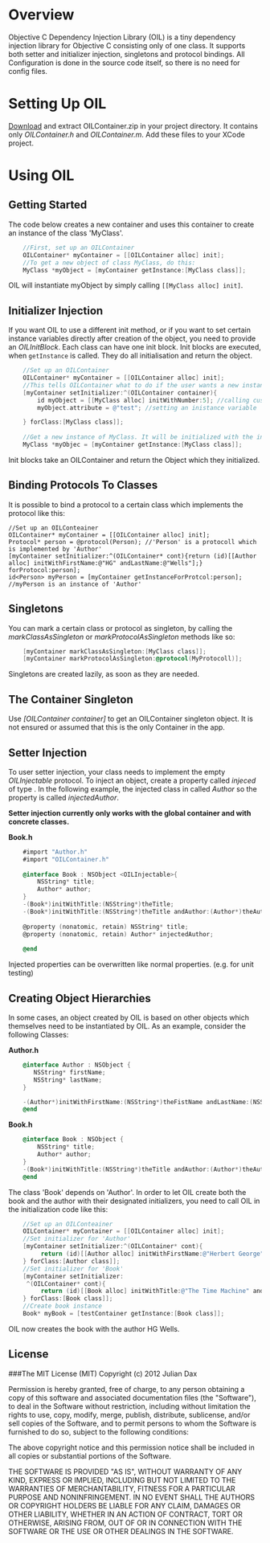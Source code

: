 Overview
========

Objective C Dependency Injection Library (OIL) is a tiny dependency injection library for Objective C consisting only of one class. It supports both setter and initializer injection, singletons and protocol bindings. All Configuration is done in the source code itself, so there is no need for config files.


Setting Up OIL
==============

[Download](https://github.com/downloads/brodo/OIL/OILContainer.zip) and extract OILContainer.zip in your project directory. It contains only *OILContainer.h* and *OILContainer.m*. Add these files to your XCode project.

Using OIL
=========

Getting Started
---------------

The code below creates a new container and uses this container to create an instance of the class 'MyClass'.

```objective-c
    //First, set up an OILContainer
    OILContainer* myContainer = [[OILContainer alloc] init];
    //To get a new object of class MyClass, do this:
    MyClass *myObject = [myContainer getInstance:[MyClass class]];
```

OIL will instantiate myObject by simply calling `[[MyClass alloc] init]`. 

Initializer Injection
--------------------------------

If you want OIL to use a different init method, or if you want to set certain instance variables directly after creation of the object, you need to provide an *OILInitBlock*. Each class can have one init block. Init blocks are executed, when `getInstance` is called. They do all initialisation and return the object.

```objective-c
    //Set up an OILContainer
    OILContainer* myContainer = [[OILContainer alloc] init];
    //This tells OILContainer what to do if the user wants a new instance of 'MyClass':
    [myContainer setInitializer:^(OILContainer container){
        id myObject = [[MyClass alloc] initWithNumber:5]; //calling custom init method
        myObject.attribute = @"test"; //setting an inistance variable

    } forClass:[MyClass class]];
    
    //Get a new instance of MyClass. It will be initialized with the init block which we just provided.
    MyClass *myObjec = [myContainer getInstance:[MyClass class]];
```

Init blocks take an OILContainer and return the Object which they initialized.

Binding Protocols To Classes
----------------------------

It is possible to bind a protocol to a certain class which implements the protocol like this:

    //Set up an OILConteainer
    OILContainer* myContainer = [[OILContainer alloc] init];
    Protocol* person = @protocol(Person); //'Person' is a protocoll which is implemented by 'Author'
    [myContainer setInitializer:^(OILContainer* cont){return (id)[[Author alloc] initWithFirstName:@"HG" andLastName:@"Wells"];} forProtocol:person];
    id<Person> myPerson = [myContainer getInstanceForProtcol:person]; //myPerson is an instance of 'Author'
   

Singletons
----------

You can mark a certain class or protocol as singleton, by calling the *markClassAsSingleton* or *markProtocolAsSingleton* methods like so:

```objective-c
    [myContainer markClassAsSingleton:[MyClass class]];
    [myContainer markProtocolAsSingleton:@protocol(MyProtocoll)];
```

Singletons are created lazily, as soon as they are needed.

The Container Singleton
-----------------------

Use *[OILContainer container]* to get an OILContainer singleton object. It is not ensured or assumed that this is the only Container in the app. 


Setter Injection
--------------------------------

To user setter injection, your class needs to implement the empty *OILInjectable* protocol.
To inject an object, create a property called *injeced<Class>* of type *<Class>*. In the following example, the injected class in called *Author*
so the property is called *injectedAuthor*.

**Setter injection currently only works with the global container and with concrete classes.**

**Book.h**

```objective-c
    #import "Author.h"
    #import "OILContainer.h"
    
    @interface Book : NSObject <OILInjectable>{
        NSString* title;
        Author* author;
    }
    -(Book*)initWithTitle:(NSString*)theTitle;
    -(Book*)initWithTitle:(NSString*)theTitle andAuthor:(Author*)theAuthor;
    
    @property (nonatomic, retain) NSString* title;
    @property (nonatomic, retain) Author* injectedAuthor;
    
    @end
```

Injected properties can be overwritten like normal properties. (e.g. for unit testing) 


Creating Object Hierarchies
---------------------------

In some cases, an object created by OIL is based on other objects which themselves need to be instantiated by OIL. As an example, consider the following Classes:

**Author.h**

```objective-c
    @interface Author : NSObject {
       NSString* firstName;
       NSString* lastName;
    }

    -(Author*)initWithFirstName:(NSString*)theFistName andLastName:(NSString*)theLastName;
    @end
```

**Book.h**

```objective-c
    @interface Book : NSObject {
        NSString* title;
        Author* author;
    }
    -(Book*)initWithTitle:(NSString*)theTitle andAuthor:(Author*)theAuthor;
    @end
```

The class 'Book' depends on 'Author'. In order to let OIL create both the book and the author with their designated initializers, you need to call OIL in the initialization code like this:

```objective-c
    //Set up an OILConteainer
    OILContainer* myContainer = [[OILContainer alloc] init];
    //Set initializer for 'Author'
    [myContainer setInitializer:^(OILContainer* cont){
         return (id)[[Author alloc] initWithFirstName:@"Herbert George" andLastName:@"Wells"];
    } forClass:[Author class]];
    //Set initializer for 'Book'  
    [myContainer setInitializer:
     ^(OILContainer* cont){
         return (id)[[Book alloc] initWithTitle:@"The Time Machine" andAuthor:[cont getInstance:[Author class]]];
    } forClass:[Book class]];
    //Create book instance
    Book* myBook = [testContainer getInstance:[Book class]];
```

OIL now creates the book with the author HG Wells.



License
-------

###The MIT License (MIT)
Copyright (c) 2012 Julian Dax

Permission is hereby granted, free of charge, to any person obtaining a copy of this software and associated documentation files (the "Software"), to deal in the Software without restriction, including without limitation the rights to use, copy, modify, merge, publish, distribute, sublicense, and/or sell copies of the Software, and to permit persons to whom the Software is furnished to do so, subject to the following conditions:

The above copyright notice and this permission notice shall be included in all copies or substantial portions of the Software.

THE SOFTWARE IS PROVIDED "AS IS", WITHOUT WARRANTY OF ANY KIND, EXPRESS OR IMPLIED, INCLUDING BUT NOT LIMITED TO THE WARRANTIES OF MERCHANTABILITY, FITNESS FOR A PARTICULAR PURPOSE AND NONINFRINGEMENT. IN NO EVENT SHALL THE AUTHORS OR COPYRIGHT HOLDERS BE LIABLE FOR ANY CLAIM, DAMAGES OR OTHER LIABILITY, WHETHER IN AN ACTION OF CONTRACT, TORT OR OTHERWISE, ARISING FROM, OUT OF OR IN CONNECTION WITH THE SOFTWARE OR THE USE OR OTHER DEALINGS IN THE SOFTWARE.

